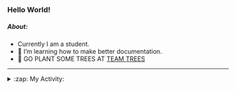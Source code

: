 ### Hello World!

##### About:
- Currently I am a student.
- 🌱 I’m learning how to make better documentation.
- 🌱 GO PLANT SOME TREES AT [TEAM TREES](https://teamtrees.org/)

---
<details>
  <summary>:zap: My Activity:</summary>
  
<!--START_SECTION:waka-->
![Code Time](http://img.shields.io/badge/Code%20Time-1%2C121%20hrs%2038%20mins-blue)

**I'm a Night 🦉** 

```text
🌞 Morning                1456 commits        ██░░░░░░░░░░░░░░░░░░░░░░░   09.42 % 
🌆 Daytime                5347 commits        █████████░░░░░░░░░░░░░░░░   34.59 % 
🌃 Evening                4408 commits        ███████░░░░░░░░░░░░░░░░░░   28.52 % 
🌙 Night                  4245 commits        ███████░░░░░░░░░░░░░░░░░░   27.47 % 
```
📅 **I'm Most Productive on Wednesday** 

```text
Monday                   2310 commits        ████░░░░░░░░░░░░░░░░░░░░░   14.95 % 
Tuesday                  1901 commits        ███░░░░░░░░░░░░░░░░░░░░░░   12.30 % 
Wednesday                3685 commits        ██████░░░░░░░░░░░░░░░░░░░   23.84 % 
Thursday                 1939 commits        ███░░░░░░░░░░░░░░░░░░░░░░   12.55 % 
Friday                   1555 commits        ███░░░░░░░░░░░░░░░░░░░░░░   10.06 % 
Saturday                 1393 commits        ██░░░░░░░░░░░░░░░░░░░░░░░   09.01 % 
Sunday                   2673 commits        ████░░░░░░░░░░░░░░░░░░░░░   17.29 % 
```


📊 **This Week I Spent My Time On** 

```text
🔥 Editors: 
VS Code                  8 hrs 41 mins       █████████████████████████   100.00 % 

🐱‍💻 Projects: 
ai                       4 hrs 29 mins       █████████████░░░░░░░░░░░░   51.65 % 
praise                   3 hrs 34 mins       ██████████░░░░░░░░░░░░░░░   41.07 % 
os-lab                   25 mins             █░░░░░░░░░░░░░░░░░░░░░░░░   04.87 % 
CSF22                    11 mins             █░░░░░░░░░░░░░░░░░░░░░░░░   02.16 % 
Unknown Project          1 min               ░░░░░░░░░░░░░░░░░░░░░░░░░   00.26 % 
```


 Last Updated on 28/04/2023 13:08:42 UTC
<!--END_SECTION:waka-->
</details>
